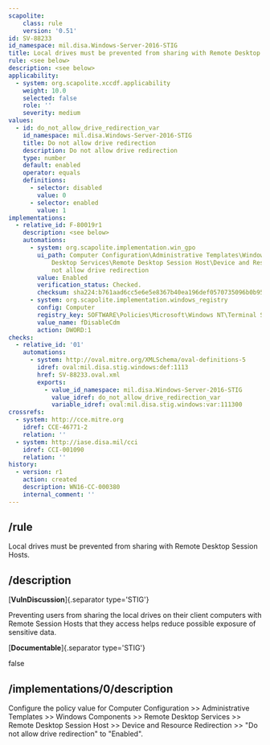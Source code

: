 ```yaml
---
scapolite:
    class: rule
    version: '0.51'
id: SV-88233
id_namespace: mil.disa.Windows-Server-2016-STIG
title: Local drives must be prevented from sharing with Remote Desktop Session Hosts.
rule: <see below>
description: <see below>
applicability:
  - system: org.scapolite.xccdf.applicability
    weight: 10.0
    selected: false
    role: ''
    severity: medium
values:
  - id: do_not_allow_drive_redirection_var
    id_namespace: mil.disa.Windows-Server-2016-STIG
    title: Do not allow drive redirection
    description: Do not allow drive redirection
    type: number
    default: enabled
    operator: equals
    definitions:
      - selector: disabled
        value: 0
      - selector: enabled
        value: 1
implementations:
  - relative_id: F-80019r1
    description: <see below>
    automations:
      - system: org.scapolite.implementation.win_gpo
        ui_path: Computer Configuration\Administrative Templates\Windows Components\Remote
            Desktop Services\Remote Desktop Session Host\Device and Resource Redirection\Do
            not allow drive redirection
        value: Enabled
        verification_status: Checked.
        checksum: sha224:b761aad6cc5e6e5e8367b40ea196def0570735096b0b95c347ca4872
      - system: org.scapolite.implementation.windows_registry
        config: Computer
        registry_key: SOFTWARE\Policies\Microsoft\Windows NT\Terminal Services
        value_name: fDisableCdm
        action: DWORD:1
checks:
  - relative_id: '01'
    automations:
      - system: http://oval.mitre.org/XMLSchema/oval-definitions-5
        idref: oval:mil.disa.stig.windows:def:1113
        href: SV-88233.oval.xml
        exports:
          - value_id_namespace: mil.disa.Windows-Server-2016-STIG
            value_idref: do_not_allow_drive_redirection_var
            variable_idref: oval:mil.disa.stig.windows:var:111300
crossrefs:
  - system: http://cce.mitre.org
    idref: CCE-46771-2
    relation: ''
  - system: http://iase.disa.mil/cci
    idref: CCI-001090
    relation: ''
history:
  - version: r1
    action: created
    description: WN16-CC-000380
    internal_comment: ''
---
```



## /rule

Local drives must be prevented from sharing with Remote Desktop Session Hosts.

## /description

[**VulnDiscussion**]{.separator type='STIG'}

Preventing users from sharing the local drives on their client computers with Remote Session Hosts that they access helps reduce possible exposure of sensitive data.

[**Documentable**]{.separator type='STIG'}

false

## /implementations/0/description

Configure the policy value for Computer Configuration >> Administrative Templates >> Windows Components >> Remote Desktop Services >> Remote Desktop Session Host >> Device and Resource Redirection >> "Do not allow drive redirection" to "Enabled".
